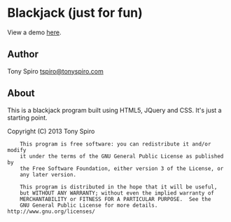 Blackjack (just for fun)
=============

View a demo <a href='http://dev.tonyspiro.com/blackjack'>here</a>.

Author
------
Tony Spiro
tspiro@tonyspiro.com

About
------
This is a blackjack program built using HTML5, JQuery and CSS.  It's just a starting point.

Copyright (C) 2013  Tony Spiro

    	This program is free software: you can redistribute it and/or modify
    	it under the terms of the GNU General Public License as published by
    	the Free Software Foundation, either version 3 of the License, or
    	any later version.

    	This program is distributed in the hope that it will be useful,
    	but WITHOUT ANY WARRANTY; without even the implied warranty of
    	MERCHANTABILITY or FITNESS FOR A PARTICULAR PURPOSE.  See the
    	GNU General Public License for more details. http://www.gnu.org/licenses/
